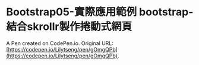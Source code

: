 # Bootstrap05-實際應用範例 bootstrap-結合skrollr製作捲動式網頁

A Pen created on CodePen.io. Original URL: [https://codepen.io/Lilytseng/pen/gOmgQPb](https://codepen.io/Lilytseng/pen/gOmgQPb).


